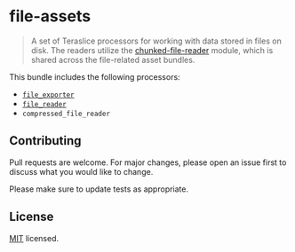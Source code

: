 # file-assets
> A set of Teraslice processors for working with data stored in files on disk. The readers utilize the [chunked-file-reader](https://terascope.github.io/teraslice/docs/packages/chunked-file-reader/overview) module, which is shared across the file-related asset bundles.

This bundle includes the following processors:  
- [`file_exporter`](./docs/file_exporter.md)
- [`file_reader`](./docs/file_reader.md)
- `compressed_file_reader`

## Contributing

Pull requests are welcome. For major changes, please open an issue first to discuss what you would like to change.

Please make sure to update tests as appropriate.

## License

[MIT](./LICENSE) licensed.
